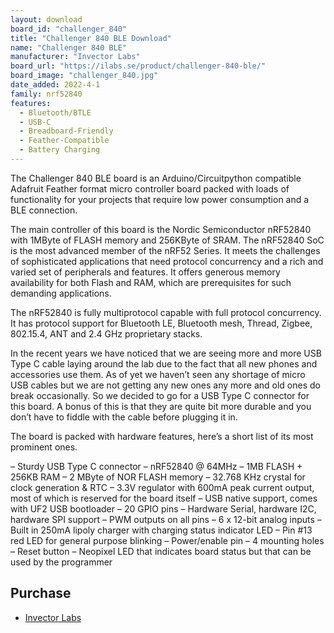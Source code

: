 ```yaml
---
layout: download
board_id: "challenger_840"
title: "Challenger 840 BLE Download"
name: "Challenger 840 BLE"
manufacturer: "Invector Labs"
board_url: "https://ilabs.se/product/challenger-840-ble/"
board_image: "challenger_840.jpg"
date_added: 2022-4-1
family: nrf52840
features:
  - Bluetooth/BTLE
  - USB-C
  - Breadboard-Friendly
  - Feather-Compatible
  - Battery Charging
---
```


The Challenger 840 BLE board is an Arduino/Circuitpython compatible Adafruit Feather format micro controller board packed with loads of functionality for your projects that require low power consumption and a BLE connection.

The main controller of this board is the Nordic Semiconductor nRF52840 with 1MByte of FLASH memory and 256KByte of SRAM. The nRF52840 SoC is the most advanced member of the nRF52 Series. It meets the challenges of sophisticated applications that need protocol concurrency and a rich and varied set of peripherals and features. It offers generous memory availability for both Flash and RAM, which are prerequisites for such demanding applications.

The nRF52840 is fully multiprotocol capable with full protocol concurrency. It has protocol support for Bluetooth LE, Bluetooth mesh, Thread, Zigbee, 802.15.4, ANT and 2.4 GHz proprietary stacks.

In the recent years we have noticed that we are seeing more and more USB Type C cable laying around the lab due to the fact that all new phones and accessories use them. As of yet we haven’t seen any shortage of micro USB cables but we are not getting any new ones any more and old ones do break occasionally. So we decided to go for a USB Type C connector for this board. A bonus of this is that they are quite bit more durable and you don’t have to fiddle with the cable before plugging it in.

The board is packed with hardware features, here’s a short list of its most prominent ones.

– Sturdy USB Type C connector
– nRF52840 @ 64MHz
– 1MB FLASH + 256KB RAM
– 2 MByte of NOR FLASH memory
– 32.768 KHz crystal for clock generation & RTC
– 3.3V regulator with 600mA peak current output, most of which is reserved for the board itself
– USB native support, comes with UF2 USB bootloader
– 20 GPIO pins
– Hardware Serial, hardware I2C, hardware SPI support
– PWM outputs on all pins
– 6 x 12-bit analog inputs
– Built in 250mA lipoly charger with charging status indicator LED
– Pin #13 red LED for general purpose blinking
– Power/enable pin
– 4 mounting holes
– Reset button
– Neopixel LED that indicates board status but that can be used by the programmer

## Purchase

* [Invector Labs](https://ilabs.se/product/challenger-840-ble/)

